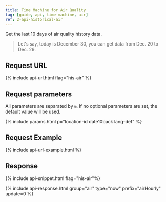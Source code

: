 ```yaml
---
title: Time Machine for Air Quality
tag: [guide, api, time-machine, air]
ref: 2-api-historical-air
---
```


Get the last 10 days of air quality history data.

> Let's say, today is December 30, you can get data from Dec. 20 to Dec. 29.

## Request URL

{% include api-url.html flag="his-air" %}

## Request parameters

All parameters are separated by `&`. If no optional parameters are set, the default value will be used.

{% include params.html p="location-id date10back lang-def" %}

## Request Example

{% include api-url-example.html %}

## Response

{% include api-snippet.html flag="his-air"%}

{% include api-response.html group="air" type="now" prefix="airHourly" update=0 %}

